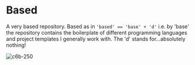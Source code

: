 # Based

A very based repository. Based as in `'based' == 'base' + 'd'` i.e. by 'base' the repository contains the boilerplate of different programming languages and project templates I generally work with. The 'd' stands for...absolutely nothing! 

![c6b-250](https://user-images.githubusercontent.com/45395091/152746996-9fb4b264-40a2-4dab-aca2-2628fc7eea34.png)
